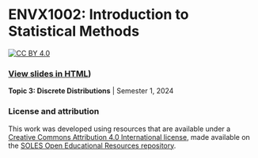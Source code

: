 # ENVX1002: Introduction to Statistical Methods

[![CC BY 4.0][cc-by-shield]][cc-by]

### [View slides in HTML]([https://envx-resources.github.io/ENVX1002-2024-Lecture-Topic03))

**Topic 3: Discrete Distributions** | Semester 1, 2024

### License and attribution

This work was developed using resources that are available under a [Creative Commons Attribution 4.0 International license][cc-by], made available on the [SOLES Open Educational Resources repository][soles-oer].

[cc-by]: http://creativecommons.org/licenses/by/4.0/
[cc-by-shield]: https://img.shields.io/badge/License-CC%20BY%204.0-lightgrey.svg
[soles-oer]: https://github.com/usyd-soles-edu
